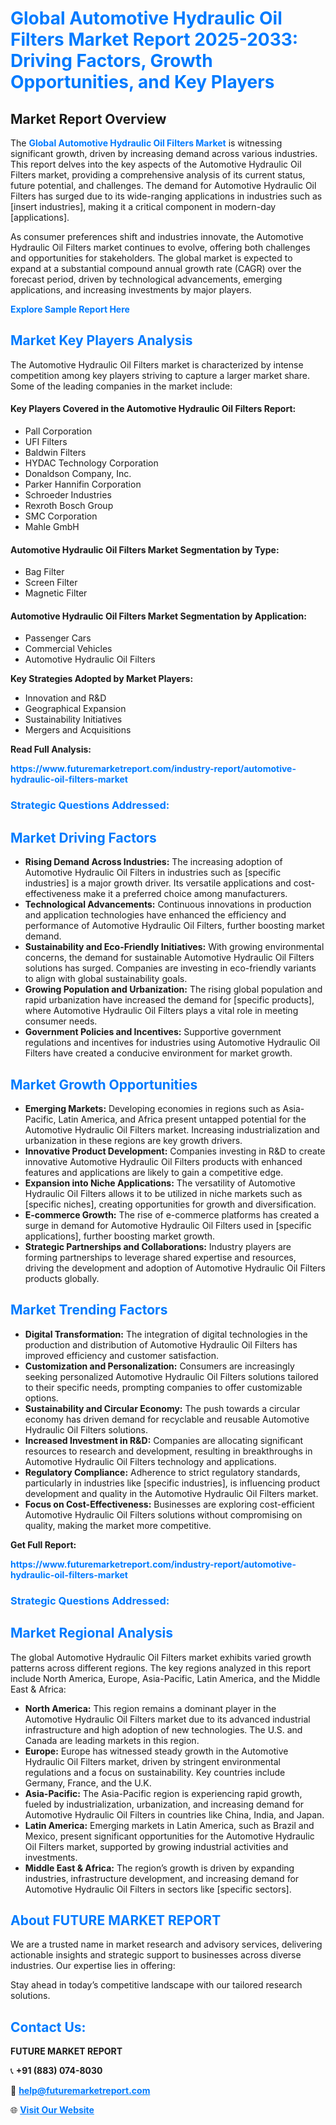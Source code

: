 <h1 style="color: #007BFF;">Global Automotive Hydraulic Oil Filters Market Report 2025-2033: Driving Factors, Growth Opportunities, and Key Players</h1>

<section id="overview">
<h2>Market Report Overview</h2>
<p>The <a href="https://www.futuremarketreport.com/industry-report/automotive-hydraulic-oil-filters-market" style="color: #007BFF; text-decoration: none;"><strong>Global Automotive Hydraulic Oil Filters Market</strong></a> is witnessing significant growth, driven by increasing demand across various industries. This report delves into the key aspects of the Automotive Hydraulic Oil Filters market, providing a comprehensive analysis of its current status, future potential, and challenges. The demand for Automotive Hydraulic Oil Filters has surged due to its wide-ranging applications in industries such as [insert industries], making it a critical component in modern-day [applications].</p>
<p>As consumer preferences shift and industries innovate, the Automotive Hydraulic Oil Filters market continues to evolve, offering both challenges and opportunities for stakeholders. The global market is expected to expand at a substantial compound annual growth rate (CAGR) over the forecast period, driven by technological advancements, emerging applications, and increasing investments by major players.</p>
</section>

<section id="overview">
<p><a href="https://www.futuremarketreport.com/request-sample/reportId=119123" style="color: #007BFF; text-decoration: none;"><strong>Explore Sample Report Here</strong></a></p>
</section>

<section id="key-players">
<h2 style="color: #007BFF;">Market Key Players Analysis</h2>
<p>The Automotive Hydraulic Oil Filters market is characterized by intense competition among key players striving to capture a larger market share. Some of the leading companies in the market include:</p>
<h4>Key Players Covered in the Automotive Hydraulic Oil Filters Report:</h4>
<ul><li>Pall Corporation</li><li>UFI Filters</li><li>Baldwin Filters</li><li>HYDAC Technology Corporation</li><li>Donaldson Company, Inc.</li><li>Parker Hannifin Corporation</li><li>Schroeder Industries</li><li>Rexroth Bosch Group</li><li>SMC Corporation</li><li>Mahle GmbH</li></ul>
<h4>Automotive Hydraulic Oil Filters Market Segmentation by Type:</h4>
<ul><li>Bag Filter</li><li>Screen Filter</li><li>Magnetic Filter</li></ul>

<h4>Automotive Hydraulic Oil Filters Market Segmentation by Application:</h4>
<ul><li>Passenger Cars</li><li>Commercial Vehicles</li><li>Automotive Hydraulic Oil Filters</li></ul>
<p><strong>Key Strategies Adopted by Market Players:</strong></p>
<ul>
<li>Innovation and R&D</li>
<li>Geographical Expansion</li>
<li>Sustainability Initiatives</li>
<li>Mergers and Acquisitions</li>
</ul>
</section>

<section>
<p><strong>Read Full Analysis: </strong></p><a href="https://www.futuremarketreport.com/industry-report/automotive-hydraulic-oil-filters-market" style="color: #007BFF; text-decoration: none;"><strong>https://www.futuremarketreport.com/industry-report/automotive-hydraulic-oil-filters-market</strong></a>
<h3 style="color: #007BFF;">Strategic Questions Addressed:</h3>
</section>

<section id="driving-factors">
<h2 style="color: #007BFF;">Market Driving Factors</h2>
<ul>
<li><strong>Rising Demand Across Industries:</strong> The increasing adoption of Automotive Hydraulic Oil Filters in industries such as [specific industries] is a major growth driver. Its versatile applications and cost-effectiveness make it a preferred choice among manufacturers.</li>
<li><strong>Technological Advancements:</strong> Continuous innovations in production and application technologies have enhanced the efficiency and performance of Automotive Hydraulic Oil Filters, further boosting market demand.</li>
<li><strong>Sustainability and Eco-Friendly Initiatives:</strong> With growing environmental concerns, the demand for sustainable Automotive Hydraulic Oil Filters solutions has surged. Companies are investing in eco-friendly variants to align with global sustainability goals.</li>
<li><strong>Growing Population and Urbanization:</strong> The rising global population and rapid urbanization have increased the demand for [specific products], where Automotive Hydraulic Oil Filters plays a vital role in meeting consumer needs.</li>
<li><strong>Government Policies and Incentives:</strong> Supportive government regulations and incentives for industries using Automotive Hydraulic Oil Filters have created a conducive environment for market growth.</li>
</ul>
</section>

<section id="growth-opportunities">
<h2 style="color: #007BFF;">Market Growth Opportunities</h2>
<ul>
<li><strong>Emerging Markets:</strong> Developing economies in regions such as Asia-Pacific, Latin America, and Africa present untapped potential for the Automotive Hydraulic Oil Filters market. Increasing industrialization and urbanization in these regions are key growth drivers.</li>
<li><strong>Innovative Product Development:</strong> Companies investing in R&D to create innovative Automotive Hydraulic Oil Filters products with enhanced features and applications are likely to gain a competitive edge.</li>
<li><strong>Expansion into Niche Applications:</strong> The versatility of Automotive Hydraulic Oil Filters allows it to be utilized in niche markets such as [specific niches], creating opportunities for growth and diversification.</li>
<li><strong>E-commerce Growth:</strong> The rise of e-commerce platforms has created a surge in demand for Automotive Hydraulic Oil Filters used in [specific applications], further boosting market growth.</li>
<li><strong>Strategic Partnerships and Collaborations:</strong> Industry players are forming partnerships to leverage shared expertise and resources, driving the development and adoption of Automotive Hydraulic Oil Filters products globally.</li>
</ul>
</section>

<section id="trending-factors">
<h2 style="color: #007BFF;">Market Trending Factors</h2>
<ul>
<li><strong>Digital Transformation:</strong> The integration of digital technologies in the production and distribution of Automotive Hydraulic Oil Filters has improved efficiency and customer satisfaction.</li>
<li><strong>Customization and Personalization:</strong> Consumers are increasingly seeking personalized Automotive Hydraulic Oil Filters solutions tailored to their specific needs, prompting companies to offer customizable options.</li>
<li><strong>Sustainability and Circular Economy:</strong> The push towards a circular economy has driven demand for recyclable and reusable Automotive Hydraulic Oil Filters solutions.</li>
<li><strong>Increased Investment in R&D:</strong> Companies are allocating significant resources to research and development, resulting in breakthroughs in Automotive Hydraulic Oil Filters technology and applications.</li>
<li><strong>Regulatory Compliance:</strong> Adherence to strict regulatory standards, particularly in industries like [specific industries], is influencing product development and quality in the Automotive Hydraulic Oil Filters market.</li>
<li><strong>Focus on Cost-Effectiveness:</strong> Businesses are exploring cost-efficient Automotive Hydraulic Oil Filters solutions without compromising on quality, making the market more competitive.</li>
</ul>
</section>

<section>
<p><strong>Get Full Report: </strong></p><a href="https://www.futuremarketreport.com/industry-report/automotive-hydraulic-oil-filters-market" style="color: #007BFF; text-decoration: none;"><strong>https://www.futuremarketreport.com/industry-report/automotive-hydraulic-oil-filters-market</strong></a>
<h3 style="color: #007BFF;">Strategic Questions Addressed:</h3>
</section>


<section id="regional-analysis">
<h2 style="color: #007BFF;">Market Regional Analysis</h2>
<p>The global Automotive Hydraulic Oil Filters market exhibits varied growth patterns across different regions. The key regions analyzed in this report include North America, Europe, Asia-Pacific, Latin America, and the Middle East & Africa:</p>
<ul>
<li><strong>North America:</strong> This region remains a dominant player in the Automotive Hydraulic Oil Filters market due to its advanced industrial infrastructure and high adoption of new technologies. The U.S. and Canada are leading markets in this region.</li>
<li><strong>Europe:</strong> Europe has witnessed steady growth in the Automotive Hydraulic Oil Filters market, driven by stringent environmental regulations and a focus on sustainability. Key countries include Germany, France, and the U.K.</li>
<li><strong>Asia-Pacific:</strong> The Asia-Pacific region is experiencing rapid growth, fueled by industrialization, urbanization, and increasing demand for Automotive Hydraulic Oil Filters in countries like China, India, and Japan.</li>
<li><strong>Latin America:</strong> Emerging markets in Latin America, such as Brazil and Mexico, present significant opportunities for the Automotive Hydraulic Oil Filters market, supported by growing industrial activities and investments.</li>
<li><strong>Middle East & Africa:</strong> The region’s growth is driven by expanding industries, infrastructure development, and increasing demand for Automotive Hydraulic Oil Filters in sectors like [specific sectors].</li>
</ul>
</section>

<footer>
<h2 style="color: #007BFF;">About FUTURE MARKET REPORT</h2>
<p>We are a trusted name in market research and advisory services, delivering actionable insights and strategic support to businesses across diverse industries. Our expertise lies in offering:</p>

<p>Stay ahead in today’s competitive landscape with our tailored research solutions.</p>

<h2 style="color: #007BFF;">Contact Us:</h2>
<p><strong>FUTURE MARKET REPORT</strong></p>
<p>📞 <strong>+91 (883) 074-8030</strong></p>
<p>📧 <strong><a href="mailto:help@futuremarketreport.com" style="color: #007BFF;">help@futuremarketreport.com</a></strong></p>
<p>🌐 <strong><a href="https://www.futuremarketreport.com/" style="color: #007BFF;">Visit Our Website</a></strong></p>
</footer>